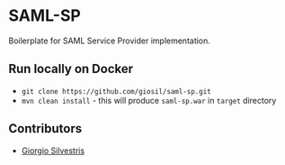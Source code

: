 # SAML-SP 

Boilerplate for SAML Service Provider implementation.

## Run locally on Docker

- `git clone https://github.com/giosil/saml-sp.git` 
- `mvn clean install` - this will produce `saml-sp.war` in `target` directory

## Contributors

* [Giorgio Silvestris](https://github.com/giosil)
